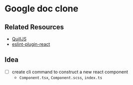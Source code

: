 # Google doc clone

## Related Resources 

- [QuillJS](https://quilljs.com/docs/quickstart/)
- [eslint-plugin-react](https://www.npmjs.com/package/eslint-plugin-react)

## Idea

- [ ] create cli command to construct a new react component
    - `Component.tsx`, `Component.scss`, `index.ts`